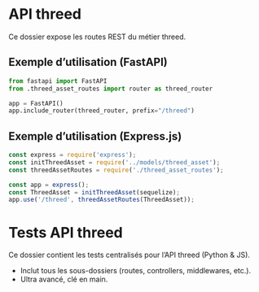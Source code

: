 # API threed

Ce dossier expose les routes REST du métier threed.

## Exemple d’utilisation (FastAPI)
```python
from fastapi import FastAPI
from .threed_asset_routes import router as threed_router

app = FastAPI()
app.include_router(threed_router, prefix="/threed")
```

## Exemple d’utilisation (Express.js)
```js
const express = require('express');
const initThreedAsset = require('../models/threed_asset');
const threedAssetRoutes = require('./threed_asset_routes');

const app = express();
const ThreedAsset = initThreedAsset(sequelize);
app.use('/threed', threedAssetRoutes(ThreedAsset));
```

# Tests API threed

Ce dossier contient les tests centralisés pour l’API threed (Python & JS).
- Inclut tous les sous-dossiers (routes, controllers, middlewares, etc.).
- Ultra avancé, clé en main.
